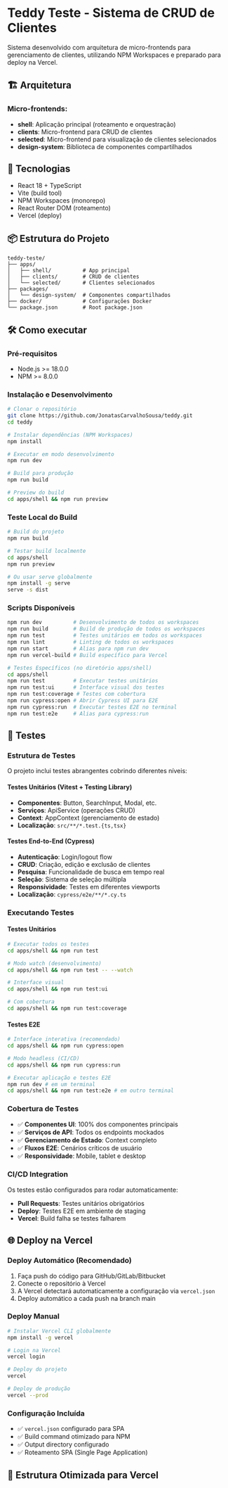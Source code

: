 # Teddy Teste - Sistema de CRUD de Clientes

Sistema desenvolvido com arquitetura de micro-frontends para gerenciamento de clientes, utilizando NPM Workspaces e preparado para deploy na Vercel.

## 🏗️ Arquitetura

### Micro-frontends:
- **shell**: Aplicação principal (roteamento e orquestração)
- **clients**: Micro-frontend para CRUD de clientes
- **selected**: Micro-frontend para visualização de clientes selecionados
- **design-system**: Biblioteca de componentes compartilhados

## 🚀 Tecnologias

- React 18 + TypeScript
- Vite (build tool)
- NPM Workspaces (monorepo)
- React Router DOM (roteamento)
- Vercel (deploy)

## 📦 Estrutura do Projeto

```
teddy-teste/
├── apps/
│   ├── shell/          # App principal
│   ├── clients/        # CRUD de clientes
│   └── selected/       # Clientes selecionados
├── packages/
│   └── design-system/  # Componentes compartilhados
├── docker/             # Configurações Docker
└── package.json        # Root package.json
```

## 🛠️ Como executar

### Pré-requisitos
- Node.js >= 18.0.0
- NPM >= 8.0.0

### Instalação e Desenvolvimento
```bash
# Clonar o repositório
git clone https://github.com/JonatasCarvalhoSousa/teddy.git
cd teddy

# Instalar dependências (NPM Workspaces)
npm install

# Executar em modo desenvolvimento
npm run dev

# Build para produção
npm run build

# Preview do build
cd apps/shell && npm run preview
```

### Teste Local do Build
```bash
# Build do projeto
npm run build

# Testar build localmente
cd apps/shell
npm run preview

# Ou usar serve globalmente
npm install -g serve
serve -s dist
```

### Scripts Disponíveis
```bash
npm run dev          # Desenvolvimento de todos os workspaces
npm run build        # Build de produção de todos os workspaces  
npm run test         # Testes unitários em todos os workspaces
npm run lint         # Linting de todos os workspaces
npm run start        # Alias para npm run dev
npm run vercel-build # Build específico para Vercel

# Testes Específicos (no diretório apps/shell)
cd apps/shell
npm run test         # Executar testes unitários
npm run test:ui      # Interface visual dos testes
npm run test:coverage # Testes com cobertura
npm run cypress:open # Abrir Cypress UI para E2E
npm run cypress:run  # Executar testes E2E no terminal
npm run test:e2e     # Alias para cypress:run
```

## 🧪 Testes

### Estrutura de Testes
O projeto inclui testes abrangentes cobrindo diferentes níveis:

#### Testes Unitários (Vitest + Testing Library)
- **Componentes**: Button, SearchInput, Modal, etc.
- **Serviços**: ApiService (operações CRUD)
- **Context**: AppContext (gerenciamento de estado)
- **Localização**: `src/**/*.test.{ts,tsx}`

#### Testes End-to-End (Cypress)
- **Autenticação**: Login/logout flow
- **CRUD**: Criação, edição e exclusão de clientes
- **Pesquisa**: Funcionalidade de busca em tempo real
- **Seleção**: Sistema de seleção múltipla
- **Responsividade**: Testes em diferentes viewports
- **Localização**: `cypress/e2e/**/*.cy.ts`

### Executando Testes

#### Testes Unitários
```bash
# Executar todos os testes
cd apps/shell && npm run test

# Modo watch (desenvolvimento)
cd apps/shell && npm run test -- --watch

# Interface visual
cd apps/shell && npm run test:ui

# Com cobertura
cd apps/shell && npm run test:coverage
```

#### Testes E2E
```bash
# Interface interativa (recomendado)
cd apps/shell && npm run cypress:open

# Modo headless (CI/CD)
cd apps/shell && npm run cypress:run

# Executar aplicação e testes E2E
npm run dev # em um terminal
cd apps/shell && npm run test:e2e # em outro terminal
```

### Cobertura de Testes
- ✅ **Componentes UI**: 100% dos componentes principais
- ✅ **Serviços de API**: Todos os endpoints mockados
- ✅ **Gerenciamento de Estado**: Context completo
- ✅ **Fluxos E2E**: Cenários críticos de usuário
- ✅ **Responsividade**: Mobile, tablet e desktop

### CI/CD Integration
Os testes estão configurados para rodar automaticamente:
- **Pull Requests**: Testes unitários obrigatórios
- **Deploy**: Testes E2E em ambiente de staging
- **Vercel**: Build falha se testes falharem

## 🌐 Deploy na Vercel

### Deploy Automático (Recomendado)
1. Faça push do código para GitHub/GitLab/Bitbucket
2. Conecte o repositório à Vercel
3. A Vercel detectará automaticamente a configuração via `vercel.json`
4. Deploy automático a cada push na branch main

### Deploy Manual
```bash
# Instalar Vercel CLI globalmente
npm install -g vercel

# Login na Vercel
vercel login

# Deploy do projeto
vercel

# Deploy de produção
vercel --prod
```

### Configuração Incluída
- ✅ `vercel.json` configurado para SPA
- ✅ Build command otimizado para NPM
- ✅ Output directory configurado
- ✅ Roteamento SPA (Single Page Application)

## 📁 Estrutura Otimizada para Vercel
```

